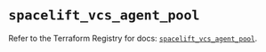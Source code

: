 # `spacelift_vcs_agent_pool`

Refer to the Terraform Registry for docs: [`spacelift_vcs_agent_pool`](https://registry.terraform.io/providers/spacelift-io/spacelift/1.27.0/docs/resources/vcs_agent_pool).
